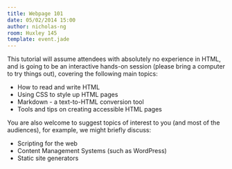 ```yaml
---
title: Webpage 101
date: 05/02/2014 15:00
author: nicholas-ng
room: Huxley 145
template: event.jade
---
```

This tutorial will assume attendees with absolutely no experience in
HTML, and is going to be an interactive hands-on session (please bring a
computer to try things out), covering the following main topics:

* How to read and write HTML
* Using CSS to style up HTML pages
* Markdown - a text-to-HTML conversion tool
* Tools and tips on creating accessible HTML pages

<span class="more"></span>

You are also welcome to suggest topics of interest to you (and most of
the audiences), for example, we might briefly discuss:

* Scripting for the web
* Content Management Systems (such as WordPress)
* Static site generators
